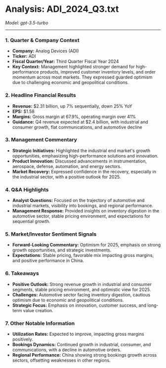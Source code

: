 # Analysis: ADI_2024_Q3.txt

*Model: gpt-3.5-turbo*

---

### 1. Quarter & Company Context
- **Company:** Analog Devices (ADI)
- **Ticker:** ADI
- **Fiscal Quarter/Year:** Third Quarter Fiscal Year 2024
- **Key Context:** Management highlighted stronger demand for high-performance products, improved customer inventory levels, and order momentum across most markets. They expressed guarded optimism due to challenging economic and geopolitical conditions.

### 2. Headline Financial Results
- **Revenue:** $2.31 billion, up 7% sequentially, down 25% YoY
- **EPS:** $1.58
- **Margins:** Gross margin at 67.9%, operating margin over 41%
- **Guidance:** Q4 revenue expected at $2.4 billion, with industrial and consumer growth, flat communications, and automotive decline

### 3. Management Commentary
- **Strategic Initiatives:** Highlighted the industrial end market's growth opportunities, emphasizing high-performance solutions and innovation.
- **Product Innovation:** Discussed advancements in instrumentation, aerospace, defense, automation, and energy sectors.
- **Market Recovery:** Expressed confidence in the recovery, especially in the industrial sector, with a positive outlook for 2025.

### 4. Q&A Highlights
- **Analyst Questions:** Focused on the trajectory of automotive and industrial markets, visibility into bookings, and regional performance.
- **Management Response:** Provided insights on inventory digestion in the automotive sector, stable pricing environment, and expectations for sequential growth.

### 5. Market/Investor Sentiment Signals
- **Forward-Looking Commentary:** Optimism for 2025, emphasis on strong growth opportunities, and strategic investments.
- **Expectations:** Stable pricing, favorable mix impacting gross margins, and positive performance in China.

### 6. Takeaways
- **Positive Outlook:** Strong revenue growth in industrial and consumer segments, stable pricing environment, and optimistic view for 2025.
- **Challenges:** Automotive sector facing inventory digestion, cautious optimism due to economic and geopolitical conditions.
- **Strategic Focus:** Emphasis on innovation, customer success, and long-term value creation.

### 7. Other Notable Information
- **Utilization Rates:** Expected to improve, impacting gross margins positively.
- **Bookings Dynamics:** Continued growth in industrial, consumer, and communications, with a decline in automotive orders.
- **Regional Performance:** China showing strong bookings growth across sectors, offsetting weaknesses in other regions.